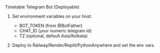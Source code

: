 Timetable Telegram Bot (Deployable)

1) Set environment variables on your host:
   - BOT_TOKEN (from @BotFather)
   - CHAT_ID (your numeric telegram id)
   - TZ (optional, default Asia/Kolkata)

2) Deploy to Railway/Render/Replit/PythonAnywhere and set the env vars.